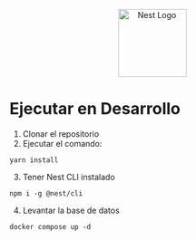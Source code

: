 <p align="center">
  <a href="http://nestjs.com/" target="blank"><img src="https://nestjs.com/img/logo-small.svg" width="120" alt="Nest Logo" /></a>
</p>

# Ejecutar en Desarrollo

1. Clonar el repositorio
2. Ejecutar el comando:
```
yarn install
```
3. Tener Nest CLI instalado
```
npm i -g @nest/cli
```
4. Levantar la base de datos
```
docker compose up -d
```